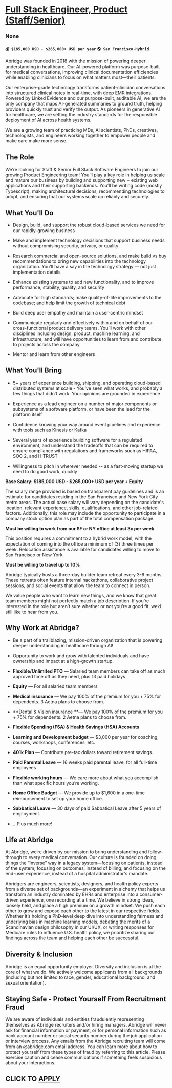 # [Full Stack Engineer, Product (Staff/Senior)](https://www.remotewlb.com/apply/full-stack-engineer-product-staff-senior)  
### None  
#### `💰 $185,000 USD - $265,000+ USD per year` `🌎 San Francisco-Hybrid`  

Abridge was founded in 2018 with the mission of powering deeper understanding in healthcare. Our AI-powered platform was purpose-built for medical conversations, improving clinical documentation efficiencies while enabling clinicians to focus on what matters most—their patients.

Our enterprise-grade technology transforms patient-clinician conversations into structured clinical notes in real-time, with deep EMR integrations. Powered by Linked Evidence and our purpose-built, auditable AI, we are the only company that maps AI-generated summaries to ground truth, helping providers quickly trust and verify the output. As pioneers in generative AI for healthcare, we are setting the industry standards for the responsible deployment of AI across health systems.

We are a growing team of practicing MDs, AI scientists, PhDs, creatives, technologists, and engineers working together to empower people and make care make more sense.

##  **The Role**

We’re looking for Staff & Senior Full Stack Software Engineers to join our growing Product Engineering team! You’ll play a key role in helping us scale and mature our business by building and supporting new + existing web applications and their supporting backends. You’ll be writing code (mostly Typescript), making architectural decisions, recommending technologies to adopt, and ensuring that our systems scale up reliably and securely.

##  **What You'll Do**

  * Design, build, and support the robust cloud-based services we need for our rapidly-growing business

  * Make and implement technology decisions that support business needs without compromising security, privacy, or quality

  * Research commercial and open-source solutions, and make build vs buy recommendations to bring new capabilities into the technology organization. You’ll have a say in the technology strategy — not just implementation details

  * Enhance existing systems to add new functionality, and to improve performance, stability, quality, and security

  * Advocate for high standards; make quality-of-life improvements to the codebase; and help limit the growth of technical debt 

  * Build deep user empathy and maintain a user-centric mindset

  * Communicate regularly and effectively within and on behalf of our cross-functional product delivery teams. You’ll work with other disciplines including design, product, machine learning, and infrastructure, and will have opportunities to learn from and contribute to projects across the company

  * Mentor and learn from other engineers

##  **What You'll Bring**

  * 5+ years of experience building, shipping, and operating cloud-based distributed systems at scale - You’ve seen what works, and probably a few things that didn’t work. Your opinions are grounded in experience

  * Experience as a lead engineer on a number of major components or subsystems of a software platform, or have been the lead for the platform itself

  * Confidence knowing your way around event pipelines and experience with tools such as Kinesis or Kafka

  * Several years of experience building software for a regulated environment, and understand the tradeoffs that can be required to ensure compliance with regulations and frameworks such as HIPAA, SOC 2, and HITRUST

  * Willingness to pitch in wherever needed -- as a fast-moving startup we need to do good work, quickly

 **Base Salary: $185,000 USD - $265,000+ USD per year + Equity**

The salary range provided is based on transparent pay guidelines and is an estimate for candidates residing in the San Francisco and New York City metro areas. The actual base salary will vary depending on the candidate's location, relevant experience, skills, qualifications, and other job-related factors. Additionally, this role may include the opportunity to participate in a company stock option plan as part of the total compensation package.

 **Must be willing to work from our SF or NY office at least 3x per week**

This position requires a commitment to a hybrid work model, with the expectation of coming into the office a minimum of (3) three times per week. Relocation assistance is available for candidates willing to move to San Francisco or New York.

 **Must be willing to travel up to 10%**

Abridge typically hosts a three-day builder team retreat every 3-6 months. These retreats often feature internal hackathons, collaborative project sessions, and social events that allow the team to connect in person.

We value people who want to learn new things, and we know that great team members might not perfectly match a job description. If you’re interested in the role but aren’t sure whether or not you’re a good fit, we’d still like to hear from you.

##  **Why Work at Abridge?**

  * Be a part of a trailblazing, mission-driven organization that is powering deeper understanding in healthcare through AI!

  * Opportunity to work and grow with talented individuals and have ownership and impact at a high-growth startup.

  *  **Flexible/Unlimited PTO** — Salaried team members can take off as much approved time off as they need, plus 13 paid holidays

  * **Equity** — For all salaried team members

  *  **Medical insurance** — We pay 100% of the premium for you + 75% for dependents. 3 Aetna plans to choose from.

  *  **Dental & Vision insurance **— We pay 100% of the premium for you + 75% for dependents. 2 Aetna plans to choose from.

  *  **Flexible Spending (FSA) & Health Savings (HSA) Accounts**

  *  **Learning and Development budget** — $3,000 per year for coaching, courses, workshops, conferences, etc. 

  * **401k Plan** — Contribute pre-tax dollars toward retirement savings.

  *  **Paid Parental Leave** — 16 weeks paid parental leave, for all full-time employees

  *  **Flexible working hours** — We care more about what you accomplish than what specific hours you’re working.

  *  **Home Office Budget** — We provide up to $1,600 in a one-time reimbursement to set up your home office.

  *  **Sabbatical Leave** — 30 days of paid Sabbatical Leave after 5 years of employment.

  * ...Plus much more!

##  **Life at Abridge**

At Abridge, we’re driven by our mission to bring understanding and follow-through to every medical conversation. Our culture is founded on doing things the “inverse” way in a legacy system—focusing on patients, instead of the system; focusing on outcomes, instead of billing; and focusing on the end-user experience, instead of a hospital administrator's mandate.

Abridgers are engineers, scientists, designers, and health policy experts from a diverse set of backgrounds—an experiment in alchemy that helps us transform an industry dominated by EHRs and enterprise into a consumer-driven experience, one recording at a time. We believe in strong ideas, loosely held, and place a high premium on a growth mindset. We push each other to grow and expose each other to the latest in our respective fields. Whether it’s holding a PhD-level deep dive into understanding fairness and underlying bias in machine learning models, debating the merits of a Scandinavian design philosophy in our UI/UX, or writing responses for Medicare rules to influence U.S. health policy, we prioritize sharing our findings across the team and helping each other be successful.

##  **Diversity & Inclusion**

Abridge is an equal opportunity employer. Diversity and inclusion is at the core of what we do. We actively welcome applicants from all backgrounds (including but not limited to race, gender, educational background, and sexual orientation).

##  **Staying Safe - Protect Yourself From Recruitment Fraud**

We are aware of individuals and entities fraudulently representing themselves as Abridge recruiters and/or hiring managers. Abridge will never ask for financial information or payment, or for personal information such as bank account number or social security number during the job application or interview process. Any emails from the Abridge recruiting team will come from an @abridge.com email address. You can learn more about how to protect yourself from these types of fraud by referring to this article. Please exercise caution and cease communications if something feels suspicious about your interactions.

  
## CLICK TO [APPLY](https://www.remotewlb.com/apply/full-stack-engineer-product-staff-senior)

